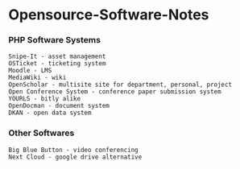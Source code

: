 # Opensource-Software-Notes
### PHP Software Systems
```
Snipe-It - asset management
OSTicket - ticketing system
Moodle - LMS
MediaWiki - wiki
OpenScholar - multisite site for department, personal, project
Open Conference System - conference paper submission system
YOURLS - bitly alike
OpenDocman - document system
DKAN - open data system
```

### Other Softwares
```
Big Blue Button - video conferencing
Next Cloud - google drive alternative

```
